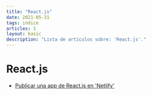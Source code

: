 ```yaml
---
title: "React.js"
date: 2021-05-31
tags: indice
articles: 1
layout: basic
description: "Lista de artículos sobre: 'React.js'."
---
```


# React.js

- [Publicar una app de React.js en 'Netlify'](../react/deploy-netlify)
